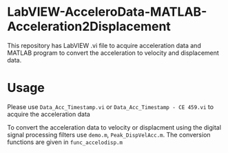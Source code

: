# LabVIEW-AcceleroData-MATLAB-Acceleration2Displacement
This repository has LabVIEW .vi file to acquire acceleration data and MATLAB program to convert the acceleration to velocity and displacement data.

# Usage
Please use `Data_Acc_Timestamp.vi` or `Data_Acc_Timestamp - CE 459.vi` to acquire the acceleration data

To convert the acceleration data to velocity or displacment using the digital signal processing filters use `demo.m`, `Peak_DispVelAcc.m`. 
The conversion functions are given in `func_accelodisp.m`
